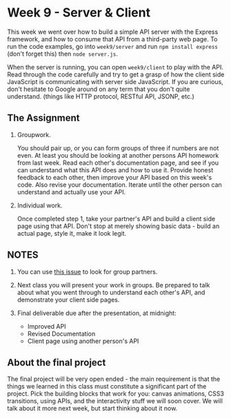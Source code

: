 # Week 9 - Server & Client

This week we went over how to build a simple API server with the Express framework, and how to consume that API from a third-party web page. To run the code examples, go into `week9/server` and run `npm install express` (don't forget this) then `node server.js`.

When the server is running, you can open `week9/client` to play with the API. Read through the code carefully and try to get a grasp of how the client side JavaScript is communicating with server side JavaScript. If you are curious, don't hesitate to Google around on any term that you don't quite understand. (things like HTTP protocol, RESTful API, JSONP, etc.)

## The Assignment

1. Groupwork.

    You should pair up, or you can form groups of three if numbers are not even. At least you should be looking at another persons API homework from last week. Read each other's documentation page, and see if you can understand what this API does and how to use it. Provide honest feedback to each other, then improve your API based on this week's code. Also revise your documentation. Iterate until the other person can understand and actually use your API.

2. Individual work.

    Once completed step 1, take your partner's API and build a client side page using that API. Don't stop at merely showing basic data - build an actual page, style it, make it look legit.

## NOTES

1. You can use [this issue](https://github.com/yyx990803/creative-html5/issues/6) to look for group partners.

2. Next class you will present your work in groups. Be prepared to talk about what you went through to understand each other's API, and demonstrate your client side pages.

3. Final deliverable due after the presentation, at midnight:

    - Improved API
    - Revised Documentation
    - Client page using another person's API

## About the final project

The final project will be very open ended - the main requirement is that the things we learned in this class must constitute a significant part of the project. Pick the building blocks that work for you: canvas animations, CSS3 transitions, using APIs, and the interactivity stuff we will soon cover. We will talk about it more next week, but start thinking about it now.